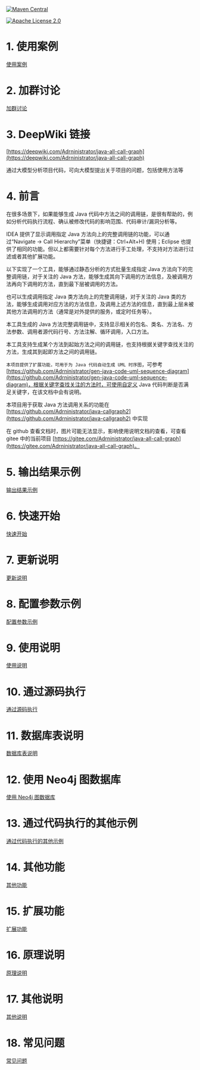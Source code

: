 [![Maven Central](https://img.shields.io/maven-central/v/com.github.adrninistrator/java-all-call-graph.svg)](https://search.maven.org/artifact/com.github.adrninistrator/java-all-call-graph/)

[![Apache License 2.0](https://img.shields.io/badge/license-Apache%20License%202.0-green.svg)](https://github.com/Adrninistrator/java-all-call-graph/blob/master/LICENSE)

# 1. 使用案例

[使用案例](docs/use_cases.md)

# 2. 加群讨论

[加群讨论](docs/group_discussions.md)

# 3. DeepWiki 链接

[https://deepwiki.com/Adrninistrator/java-all-call-graph](https://deepwiki.com/Adrninistrator/java-all-call-graph)

通过大模型分析项目代码，可向大模型提出关于项目的问题，包括使用方法等

# 4. 前言

在很多场景下，如果能够生成 Java 代码中方法之间的调用链，是很有帮助的，例如分析代码执行流程、确认被修改代码的影响范围、代码审计/漏洞分析等。

IDEA 提供了显示调用指定 Java 方法向上的完整调用链的功能，可以通过“Navigate -> Call Hierarchy”菜单（快捷键：Ctrl+Alt+H) 使用；Eclipse 也提供了相同的功能。但以上都需要针对每个方法进行手工处理，不支持对方法进行过滤或者其他扩展功能。

以下实现了一个工具，能够通过静态分析的方式批量生成指定 Java 方法向下的完整调用链，对于关注的 Java 方法，能够生成其向下调用的方法信息，及被调用方法再向下调用的方法，直到最下层被调用的方法。

也可以生成调用指定 Java 类方法向上的完整调用链，对于关注的 Java 类的方法，能够生成调用对应方法的方法信息，及调用上述方法的信息，直到最上层未被其他方法调用的方法（通常是对外提供的服务，或定时任务等）。

本工具生成的 Java 方法完整调用链中，支持显示相关的包名、类名、方法名、方法参数、调用者源代码行号、方法注解、循环调用，入口方法。

本工具支持生成某个方法到起始方法之间的调用链，也支持根据关键字查找关注的方法，生成其到起即方法之间的调用链。

`本项目提供了扩展功能，可用于为 Java 代码自动生成 UML 时序图`，可参考 [https://github.com/Adrninistrator/gen-java-code-uml-sequence-diagram](https://github.com/Adrninistrator/gen-java-code-uml-sequence-diagram)，根据关键字查找关注的方法时，可使用自定义 Java 代码判断是否满足关键字，在该文档中会有说明。

本项目用于获取 Java 方法调用关系的功能在 [https://github.com/Adrninistrator/java-callgraph2](https://github.com/Adrninistrator/java-callgraph2) 中实现

在 github 查看文档时，图片可能无法显示，影响使用说明文档的查看，可查看 gitee 中的当前项目 [https://gitee.com/Adrninistrator/java-all-call-graph](https://gitee.com/Adrninistrator/java-all-call-graph)。

# 5. 输出结果示例

[输出结果示例](docs/output_example.md)

# 6. 快速开始

[快速开始](docs/quick_start.md)

# 7. 更新说明

[更新说明](docs/change_log.md)

# 8. 配置参数示例

[配置参数示例](docs/config_example.md)

# 9. 使用说明

[使用说明](docs/how_to_use.md)

# 10. 通过源码执行

[通过源码执行](docs/run_by_code.md)

# 11. 数据库表说明

[数据库表说明](docs/db_tables.md)

# 12. 使用 Neo4j 图数据库

[使用 Neo4j 图数据库](docs/use_neo4j.md)

# 13. 通过代码执行的其他示例

[通过代码执行的其他示例](docs/run_by_code_example.md)

# 14. 其他功能

[其他功能](docs/other_functions.md)

# 15. 扩展功能

[扩展功能](docs/extensions.md)

# 16. 原理说明

[原理说明](docs/how_to_implementation.md)

# 17. 其他说明

[其他说明](docs/other_instructions.md)

# 18. 常见问题

[常见问题](docs/question_answer.md)
